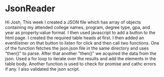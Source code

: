 # JsonReader

Hi Josh, This week I created a JSON file which has array of objects containing my attended college names, program, degree type, gpa, and year as property:value format.
I then used javascript to add a button to the html page. I created the required table heads at first.
I then added an eventlistner on that button to listen for click and then call two functions.
One of the function fetches the json.json file in the same directory and uses "then()" to parse. After that another "then()" we acquired the data from the json.
Used a for loop to iterate over the results and add the elements in the table body.
Another function is used to check for promise and cathc errors if any.
I also validated the json script. 

